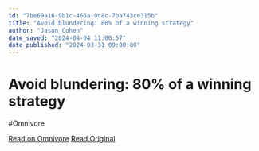 ```yaml
---
id: "7be69a16-9b1c-466a-9c8c-7ba743ce315b"
title: "Avoid blundering: 80% of a winning strategy"
author: "Jason Cohen"
date_saved: "2024-04-04 11:00:57"
date_published: "2024-03-31 09:00:00"
---
```


# Avoid blundering: 80% of a winning strategy
#Omnivore

[Read on Omnivore](https://omnivore.app/me/avoid-blundering-80-of-a-winning-strategy-18ea882cfd2)
[Read Original](https://longform.asmartbear.com/avoid-blundering/)

